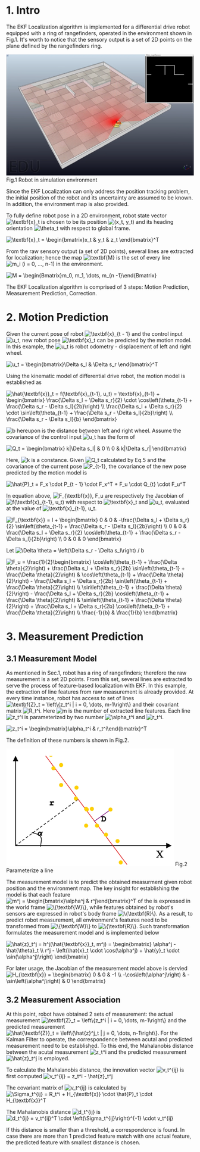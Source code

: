 [//]: # (Image References)
[bob_env]: ./images/bob_env.png
[line_fitting]: ./images/line_fitting.png

# 1. Intro
The EKF Localization algorithm is implemented for a differential drive robot equipped with a ring of rangefinders, operated in the environment shown in Fig.1. It's worth to notice that the sensory output is a set of 2D points on the plane defined by the rangefinders ring.

![alt text][bob_env]
Fig.1 Robot in simulation environment

Since the EKF Localization can only address the position tracking problem, the initial position of the robot and its uncertainty are assumed to be known. In addition, the environment map is also provided.

To fully define robot pose in a 2D environment, robot state vector <img src="https://tex.s2cms.ru/svg/%5Ctextbf%7Bx%7D_t" alt="\textbf{x}_t" /> is chosen to be its position <img src="https://tex.s2cms.ru/svg/(x_t%2C%20y_t)" alt="(x_t, y_t)" /> and its heading orientation <img src="https://tex.s2cms.ru/svg/%5Ctheta_t" alt="\theta_t" /> with respect to global frame.  

<img src="https://tex.s2cms.ru/svg/%5Ctextbf%7Bx%7D_t%20%3D%20%5Cbegin%7Bbmatrix%7Dx_t%20%26%20y_t%20%26%20z_t%20%5Cend%7Bbmatrix%7D%5ET" alt="\textbf{x}_t = \begin{bmatrix}x_t &amp; y_t &amp; z_t \end{bmatrix}^T" /> 

From the raw sensory output (a set of 2D points), several lines are extracted for localization; hence the map <img src="https://tex.s2cms.ru/svg/%5Ctextbf%7BM%7D" alt="\textbf{M}" /> is the set of every line <img src="https://tex.s2cms.ru/svg/m_i%20(i%20%3D%200%2C%20...%2C%20n-1)" alt="m_i (i = 0, ..., n-1)" /> in the environment.  

<img src="https://tex.s2cms.ru/svg/M%20%3D%20%5Cbegin%7BBmatrix%7Dm_0%2C%20m_1%2C%20%5Cdots%2C%20m_%7Bn%20-1%7D%5Cend%7BBmatrix%7D" alt="M = \begin{Bmatrix}m_0, m_1, \dots, m_{n -1}\end{Bmatrix}" />

The EKF Localization algorithm is comprised of 3 steps: Motion Prediction, Measurement Prediction, Correction.

# 2. Motion Prediction
Given the current pose of robot <img src="https://tex.s2cms.ru/svg/%5Ctextbf%7Bx%7D_%7Bt%20-%201%7D" alt="\textbf{x}_{t - 1}" /> and the control input <img src="https://tex.s2cms.ru/svg/u_t" alt="u_t" />, new robot pose <img src="https://tex.s2cms.ru/svg/%5Ctextbf%7Bx%7D_t" alt="\textbf{x}_t" /> can be predicted by the motion model. In this example, the <img src="https://tex.s2cms.ru/svg/u_t" alt="u_t" /> is robot odometry - displacement of left and right wheel.

<img src="https://tex.s2cms.ru/svg/u_t%20%3D%20%5Cbegin%7Bbmatrix%7D%5CDelta%20s_l%20%26%20%5CDelta%20s_r%20%5Cend%7Bbmatrix%7D%5ET" alt="u_t = \begin{bmatrix}\Delta s_l &amp; \Delta s_r \end{bmatrix}^T" /> 

Using the kinematic model of differential drive robot, the motion model is established as

<img src="https://tex.s2cms.ru/svg/%5Chat%7B%5Ctextbf%7Bx%7D%7D_t%20%3D%20f(%5Ctextbf%7Bx%7D_%7Bt-1%7D%2C%20u_t)%20%3D%20%5Ctextbf%7Bx%7D_%7Bt-1%7D%20%2B%20%5Cbegin%7Bbmatrix%7D%20%0A%5Cfrac%7B%5CDelta%20s_l%20%2B%20%5CDelta%20s_r%7D%7B2%7D%20%5Ccdot%20%5Ccos%5Cleft(%5Ctheta_%7Bt-1%7D%20%2B%20%5Cfrac%7B%5CDelta%20s_r%20-%20%5CDelta%20s_l%7D%7B2b%7D%5Cright)%20%5C%5C%0A%5Cfrac%7B%5CDelta%20s_l%20%2B%20%5CDelta%20s_r%7D%7B2%7D%20%5Ccdot%20%5Csin%5Cleft(%5Ctheta_%7Bt-1%7D%20%2B%20%5Cfrac%7B%5CDelta%20s_r%20-%20%5CDelta%20s_l%7D%7B2b%7D%5Cright)%20%5C%5C%0A%5Cfrac%7B%5CDelta%20s_r%20-%20%5CDelta%20s_l%7D%7Bb%7D%20%0A%5Cend%7Bbmatrix%7D" alt="\hat{\textbf{x}}_t = f(\textbf{x}_{t-1}, u_t) = \textbf{x}_{t-1} + \begin{bmatrix} 
\frac{\Delta s_l + \Delta s_r}{2} \cdot \cos\left(\theta_{t-1} + \frac{\Delta s_r - \Delta s_l}{2b}\right) \\
\frac{\Delta s_l + \Delta s_r}{2} \cdot \sin\left(\theta_{t-1} + \frac{\Delta s_r - \Delta s_l}{2b}\right) \\
\frac{\Delta s_r - \Delta s_l}{b} 
\end{bmatrix}" /> 

<img src="https://tex.s2cms.ru/svg/b" alt="b" /> hereupon is the distance between left and right wheel. Assume the covariance of the control input <img src="https://tex.s2cms.ru/svg/u_t" alt="u_t" /> has the form of 

<img src="https://tex.s2cms.ru/svg/Q_t%20%3D%20%5Cbegin%7Bbmatrix%7D%20k%7C%5CDelta%20s_l%7C%20%26%200%20%5C%5C%200%20%26%20k%7C%5CDelta%20s_r%7C%20%5Cend%7Bbmatrix%7D" alt="Q_t = \begin{bmatrix} k|\Delta s_l| &amp; 0 \\ 0 &amp; k|\Delta s_r| \end{bmatrix}" /> 

Here, <img src="https://tex.s2cms.ru/svg/k" alt="k" /> is a constance. Given <img src="https://tex.s2cms.ru/svg/Q_t" alt="Q_t" /> calculated by Eq.5 and the covariance of the current pose <img src="https://tex.s2cms.ru/svg/P_%7Bt-1%7D" alt="P_{t-1}" />, the covariance of the new pose predicted by the motion model is

<img src="https://tex.s2cms.ru/svg/%5Chat%7BP%7D_t%20%3D%20F_x%20%5Ccdot%20P_%7Bt%20-%201%7D%20%5Ccdot%20F_x%5ET%20%2B%20F_u%20%5Ccdot%20Q_%7Bt%7D%20%5Ccdot%20F_u%5ET" alt="\hat{P}_t = F_x \cdot P_{t - 1} \cdot F_x^T + F_u \cdot Q_{t} \cdot F_u^T" /> 

In equation above, <img src="https://tex.s2cms.ru/svg/F_x%2C%20F_u" alt="F_{\textbf{x}}, F_u" /> are respectively the Jacobian of <img src="https://tex.s2cms.ru/svg/f(%5Ctextbf%7Bx%7D_%7Bt-1%7D%2C%20u_t)" alt="f(\textbf{x}_{t-1}, u_t)" /> with respect to <img src="https://tex.s2cms.ru/svg/%5Ctextbf%7Bx%7D_t" alt="\textbf{x}_t" /> and <img src="https://tex.s2cms.ru/svg/u_t" alt="u_t" />, evaluated at the value of <img src="https://tex.s2cms.ru/svg/%5Ctextbf%7Bx%7D_%7Bt-1%7D%2C%20u_t" alt="\textbf{x}_{t-1}, u_t" />.

<img src="https://tex.s2cms.ru/svg/F_x%20%3D%20I%20%2B%20%5Cbegin%7Bbmatrix%7D%0A0%20%26%200%20%26%20-%5Cfrac%7B%5CDelta%20s_l%20%2B%20%5CDelta%20s_r%7D%7B2%7D%20%5Csin%5Cleft(%5Ctheta_%7Bt-1%7D%20%2B%20%5Cfrac%7B%5CDelta%20s_r%20-%20%5CDelta%20s_l%7D%7B2b%7D%5Cright)%20%5C%5C%20%0A0%20%26%200%20%26%20%5Cfrac%7B%5CDelta%20s_l%20%2B%20%5CDelta%20s_r%7D%7B2%7D%20%5Ccos%5Cleft(%5Ctheta_%7Bt-1%7D%20%2B%20%5Cfrac%7B%5CDelta%20s_r%20-%20%5CDelta%20s_l%7D%7B2b%7D%5Cright)%20%5C%5C%0A0%20%26%200%20%26%200%0A%5Cend%7Bbmatrix%7D" alt="F_{\textbf{x}} = I + \begin{bmatrix}
0 &amp; 0 &amp; -\frac{\Delta s_l + \Delta s_r}{2} \sin\left(\theta_{t-1} + \frac{\Delta s_r - \Delta s_l}{2b}\right) \\ 
0 &amp; 0 &amp; \frac{\Delta s_l + \Delta s_r}{2} \cos\left(\theta_{t-1} + \frac{\Delta s_r - \Delta s_l}{2b}\right) \\
0 &amp; 0 &amp; 0
\end{bmatrix}" /> 

Let <img src="https://tex.s2cms.ru/svg/%5CDelta%20%5Ctheta%20%3D%20%5Cleft(%5CDelta%20s_r%20-%20%5CDelta%20s_l%5Cright)%20%2F%20b" alt="\Delta \theta = \left(\Delta s_r - \Delta s_l\right) / b" />

<img src="https://tex.s2cms.ru/svg/F_u%20%3D%20%5Cfrac%7B1%7D%7B2%7D%5Cbegin%7Bbmatrix%7D%0A%5Ccos%5Cleft(%5Ctheta_%7Bt-1%7D%20%2B%20%5Cfrac%7B%5CDelta%20%5Ctheta%7D%7B2%7D%5Cright)%20%2B%20%5Cfrac%7B%5CDelta%20s_l%20%2B%20%5CDelta%20s_r%7D%7B2b%7D%20%5Csin%5Cleft(%5Ctheta_%7Bt-1%7D%20%2B%20%5Cfrac%7B%5CDelta%20%5Ctheta%7D%7B2%7D%5Cright)%20%26%0A%5Ccos%5Cleft(%5Ctheta_%7Bt-1%7D%20%2B%20%5Cfrac%7B%5CDelta%20%5Ctheta%7D%7B2%7D%5Cright)%20-%20%5Cfrac%7B%5CDelta%20s_l%20%2B%20%5CDelta%20s_r%7D%7B2b%7D%20%5Csin%5Cleft(%5Ctheta_%7Bt-1%7D%20%2B%20%5Cfrac%7B%5CDelta%20%5Ctheta%7D%7B2%7D%5Cright)%20%5C%5C%0A%5Csin%5Cleft(%5Ctheta_%7Bt-1%7D%20%2B%20%5Cfrac%7B%5CDelta%20%5Ctheta%7D%7B2%7D%5Cright)%20-%20%5Cfrac%7B%5CDelta%20s_l%20%2B%20%5CDelta%20s_r%7D%7B2b%7D%20%5Ccos%5Cleft(%5Ctheta_%7Bt-1%7D%20%2B%20%5Cfrac%7B%5CDelta%20%5Ctheta%7D%7B2%7D%5Cright)%20%26%20%0A%5Csin%5Cleft(%5Ctheta_%7Bt-1%7D%20%2B%20%5Cfrac%7B%5CDelta%20%5Ctheta%7D%7B2%7D%5Cright)%20%2B%20%5Cfrac%7B%5CDelta%20s_l%20%2B%20%5CDelta%20s_r%7D%7B2b%7D%20%5Ccos%5Cleft(%5Ctheta_%7Bt-1%7D%20%2B%20%5Cfrac%7B%5CDelta%20%5Ctheta%7D%7B2%7D%5Cright)%20%5C%5C%0A%5Cfrac%7B-1%7D%7Bb%7D%20%26%20%5Cfrac%7B1%7D%7Bb%7D%0A%5Cend%7Bbmatrix%7D" alt="F_u = \frac{1}{2}\begin{bmatrix}
\cos\left(\theta_{t-1} + \frac{\Delta \theta}{2}\right) + \frac{\Delta s_l + \Delta s_r}{2b} \sin\left(\theta_{t-1} + \frac{\Delta \theta}{2}\right) &amp;
\cos\left(\theta_{t-1} + \frac{\Delta \theta}{2}\right) - \frac{\Delta s_l + \Delta s_r}{2b} \sin\left(\theta_{t-1} + \frac{\Delta \theta}{2}\right) \\
\sin\left(\theta_{t-1} + \frac{\Delta \theta}{2}\right) - \frac{\Delta s_l + \Delta s_r}{2b} \cos\left(\theta_{t-1} + \frac{\Delta \theta}{2}\right) &amp; 
\sin\left(\theta_{t-1} + \frac{\Delta \theta}{2}\right) + \frac{\Delta s_l + \Delta s_r}{2b} \cos\left(\theta_{t-1} + \frac{\Delta \theta}{2}\right) \\
\frac{-1}{b} &amp; \frac{1}{b}
\end{bmatrix}" />

# 3. Measurement Prediction
## 3.1 Measurement Model
As mentioned in Sec.1, robot has a ring of rangefinders; therefore the raw measurement is a set 2D points. From this set, several lines are extracted to serve the process of feature-based localization with EKF. In this example, the extraction of line features from raw measurement is already provided. At every time instance, robot has access to set of lines <img src="https://tex.s2cms.ru/svg/%5Ctextbf%7BZ%7D_t%20%3D%20%5Cleft%5C%7Bz_t%5Ei%20%7C%20i%20%3D%200%2C%20%5Cdots%2C%20m-1%5Cright%5C%7D" alt="\textbf{Z}_t = \left\{z_t^i | i = 0, \dots, m-1\right\}" /> and their covariant matrix <img src="https://tex.s2cms.ru/svg/R_t%5Ei" alt="R_t^i" />. Here <img src="https://tex.s2cms.ru/svg/m" alt="m" /> is the number of extracted line features. Each line <img src="https://tex.s2cms.ru/svg/z_t%5Ei" alt="z_t^i" /> is parameterized by two number <img src="https://tex.s2cms.ru/svg/%5Calpha_t%5Ei" alt="\alpha_t^i" /> and <img src="https://tex.s2cms.ru/svg/r_t%5Ei" alt="r_t^i" />. 

<img src="https://tex.s2cms.ru/svg/z_t%5Ei%20%3D%20%5Cbegin%7Bbmatrix%7D%5Calpha_t%5Ei%20%26%20r_t%5Ei%5Cend%7Bbmatrix%7D%5ET" alt="z_t^i = \begin{bmatrix}\alpha_t^i &amp; r_t^i\end{bmatrix}^T" />

The definition of these numbers is shown in Fig.2.  

![alt text][line_fitting]
Fig.2 Parameterize a line  

The measurement model is to predict the obtained measurment given robot position and the environment map. The key insight for establishing the model is that each feature <img src="https://tex.s2cms.ru/svg/m%5Ej%20%3D%20%5Cbegin%7Bbmatrix%7D%5Calpha%5Ej%20%26%20r%5Ej%5Cend%7Bbmatrix%7D%5ET" alt="m^j = \begin{bmatrix}\alpha^j &amp; r^j\end{bmatrix}^T" /> of the is expressed in the world frame <img src="https://tex.s2cms.ru/svg/%5C%7B%5Ctextbf%7BW%7D%5C%7D" alt="\{\textbf{W}\}" />, while features obtained by robot's sensors are expressed in robot's body frame <img src="https://tex.s2cms.ru/svg/%5C%7B%5Ctextbf%7BR%7D%5C%7D" alt="\{\textbf{R}\}" />. As a result, to predict robot measurement, all environment's features need to be transformed from <img src="https://tex.s2cms.ru/svg/%5C%7B%5Ctextbf%7BW%7D%5C%7D" alt="\{\textbf{W}\}" /> to <img src="https://tex.s2cms.ru/svg/%5C%7B%5Ctextbf%7BR%7D%5C%7D" alt="\{\textbf{R}\}" />. Such transformation formulates the measurement model and is implemented below

<img src="https://tex.s2cms.ru/svg/%5Chat%7Bz%7D_t%5Ej%20%3D%20h%5Ej(%5Chat%7B%5Ctextbf%7Bx%7D%7D_t%2C%20m%5Ej)%20%3D%20%5Cbegin%7Bbmatrix%7D%0A%5Calpha%5Ej%20-%20%5Chat%7B%5Ctheta%7D_t%20%5C%5C%0Ar%5Ej%20-%20%5Cleft(%5Chat%7Bx%7D_t%20%5Ccdot%20%5Ccos(%5Calpha%5Ej)%20%2B%20%5Chat%7By%7D_t%20%5Ccdot%20%5Csin(%5Calpha%5Ej)%5Cright)%0A%5Cend%7Bbmatrix%7D" alt="\hat{z}_t^j = h^j(\hat{\textbf{x}}_t, m^j) = \begin{bmatrix}
\alpha^j - \hat{\theta}_t \\
r^j - \left(\hat{x}_t \cdot \cos(\alpha^j) + \hat{y}_t \cdot \sin(\alpha^j)\right)
\end{bmatrix}" />

For later usage, the Jacobian of the measurement model above is dervied
<img src="https://tex.s2cms.ru/svg/H_%7B%5Ctextbf%7Bx%7D%7D%20%3D%20%5Cbegin%7Bbmatrix%7D%0A0%20%26%200%20%26%20-1%20%5C%5C%0A-%5Ccos%5Cleft(%5Calpha%5Ej%5Cright)%20%26%20-%5Csin%5Cleft(%5Calpha%5Ej%5Cright)%20%26%200%0A%5Cend%7Bbmatrix%7D" alt="H_{\textbf{x}} = \begin{bmatrix}
0 &amp; 0 &amp; -1 \\
-\cos\left(\alpha^j\right) &amp; -\sin\left(\alpha^j\right) &amp; 0
\end{bmatrix}" />

## 3.2 Measurement Association
At this point, robot have obtained 2 sets of measurement: the actual measurement <img src="https://tex.s2cms.ru/svg/%5Ctextbf%7BZ%7D_t%20%3D%20%5Cleft%5C%7Bz_t%5Ei%20%7C%20i%20%3D%200%2C%20%5Cdots%2C%20m-1%5Cright%5C%7D" alt="\textbf{Z}_t = \left\{z_t^i | i = 0, \dots, m-1\right\}" /> and the predicted measurement <img src="https://tex.s2cms.ru/svg/%5Chat%7B%5Ctextbf%7BZ%7D%7D_t%20%3D%20%5Cleft%5C%7B%5Chat%7Bz%7D%5Ej_t%20%7C%20j%20%3D%200%2C%20%5Cdots%2C%20n-1%5Cright%5C%7D" alt="\hat{\textbf{Z}}_t = \left\{\hat{z}^j_t | j = 0, \dots, n-1\right\}" />. For the Kalman Filter to operate, the correspondence between acutal and predicted measurement need to be established. To this end, the Mahalanobis distance between the acutal measurement <img src="https://tex.s2cms.ru/svg/z_t%5Ei" alt="z_t^i" /> and the predicted measurement <img src="https://tex.s2cms.ru/svg/%5Chat%7Bz%7D_t%5Ej" alt="\hat{z}_t^j" /> is employed. 

To calculate the Mahalanobis distance, the innovation vector <img src="https://tex.s2cms.ru/svg/v_t%5E%7Bij%7D" alt="v_t^{ij}" /> is first computed
<img src="https://tex.s2cms.ru/svg/v_t%5E%7Bij%7D%20%3D%20z_t%5Ei%20-%20%5Chat%7Bz%7D_t%5Ej" alt="v_t^{ij} = z_t^i - \hat{z}_t^j" />

The covariant matrix of <img src="https://tex.s2cms.ru/svg/v_t%5E%7Bij%7D" alt="v_t^{ij}" /> is calculated by   
<img src="https://tex.s2cms.ru/svg/%5CSigma_t%5E%7Bij%7D%20%3D%20R_t%5Ei%20%2B%20H_%7B%5Ctextbf%7Bx%7D%7D%20%5Ccdot%20%5Chat%7BP%7D_t%20%5Ccdot%20H_%7B%5Ctextbf%7Bx%7D%7D%5ET%20" alt="\Sigma_t^{ij} = R_t^i + H_{\textbf{x}} \cdot \hat{P}_t \cdot H_{\textbf{x}}^T " />

The Mahalanobis distance <img src="https://tex.s2cms.ru/svg/d_t%5E%7Bij%7D" alt="d_t^{ij}" /> is 
<img src="https://tex.s2cms.ru/svg/d_t%5E%7Bij%7D%20%3D%20v_t%5E%7Bij%7D%5ET%20%5Ccdot%20%5Cleft(%5CSigma_t%5E%7Bij%7D%5Cright)%5E%7B-1%7D%20%5Ccdot%20v_t%5E%7Bij%7D" alt="d_t^{ij} = v_t^{ij}^T \cdot \left(\Sigma_t^{ij}\right)^{-1} \cdot v_t^{ij}" />

If this distance is smaller than a threshold, a correspondence is found. In case there are more than 1 predicted feature match with one actual feature, the predicted feature with smallest distance is chosen.